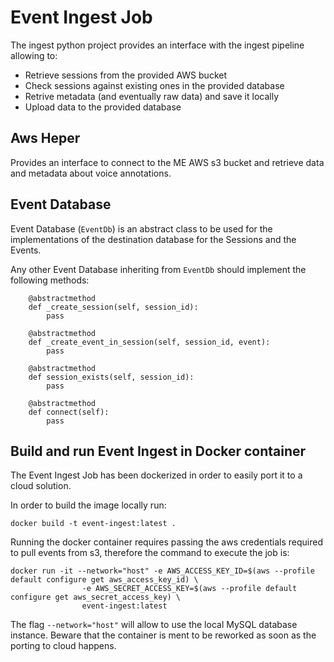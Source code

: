 # Event Ingest Job
The ingest python project provides an interface with the ingest pipeline allowing to: 
- Retrieve sessions from the provided AWS bucket
- Check sessions against existing ones in the provided database
- Retrive metadata (and eventually raw data) and save it locally
- Upload data to the provided database

## Aws Heper
Provides an interface to connect to the ME AWS s3 bucket and retrieve data and metadata about voice annotations. 

## Event Database
Event Database (`EventDb`) is an abstract class to be used for the implementations of the destination database for the Sessions and the Events. 

Any other Event Database inheriting from `EventDb` should implement the following methods: 

```
    @abstractmethod
    def _create_session(self, session_id):
        pass

    @abstractmethod
    def _create_event_in_session(self, session_id, event):
        pass

    @abstractmethod
    def session_exists(self, session_id):
        pass
    
    @abstractmethod
    def connect(self):
        pass
```

## Build and run Event Ingest in Docker container

The Event Ingest Job has been dockerized in order to easily port it to a cloud solution.

In order to build the image locally run: 

```
docker build -t event-ingest:latest .
```

Running the docker container requires passing the aws credentials required to pull events from s3, therefore the command to execute the job is: 

```
docker run -it --network="host" -e AWS_ACCESS_KEY_ID=$(aws --profile default configure get aws_access_key_id) \
				-e AWS_SECRET_ACCESS_KEY=$(aws --profile default configure get aws_secret_access_key) \ 
				event-ingest:latest
```
The flag `--network="host"` will allow to use the local MySQL database instance. Beware that the container is ment to be reworked as soon as the porting to cloud happens.



